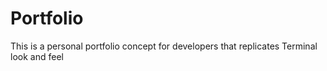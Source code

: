 # Portfolio
This is a personal portfolio concept for developers that replicates Terminal look and feel
